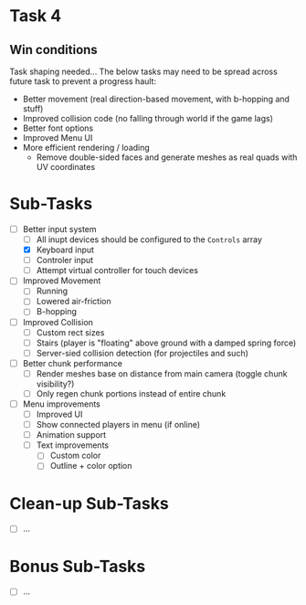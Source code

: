 # Task 4

## Win conditions
Task shaping needed...
The below tasks may need to be spread across future task to prevent a progress hault:

- Better movement (real direction-based movement, with b-hopping and stuff)
- Improved collision code (no falling through world if the game lags)
- Better font options
- Improved Menu UI
- More efficient rendering / loading
    - Remove double-sided faces and generate meshes as real quads with UV coordinates

# Sub-Tasks
- [ ] Better input system
    - [ ] All inupt devices should be configured to the `Controls` array
    - [X] Keyboard input
    - [ ] Controler input
    - [ ] Attempt virtual controller for touch devices
- [ ] Improved Movement
    - [ ] Running
    - [ ] Lowered air-friction
    - [ ] B-hopping
- [ ] Improved Collision
    - [ ] Custom rect sizes
    - [ ] Stairs (player is "floating" above ground with a damped spring force)
    - [ ] Server-sied collision detection (for projectiles and such)
- [ ] Better chunk performance
    - [ ] Render meshes base on distance from main camera (toggle chunk visibility?)
    - [ ] Only regen chunk portions instead of entire chunk
- [ ] Menu improvements
    - [ ] Improved UI
    - [ ] Show connected players in menu (if online)
    - [ ] Animation support
    - [ ] Text improvements
        - [ ] Custom color
        - [ ] Outline + color option

# Clean-up Sub-Tasks
- [ ] ...

# Bonus Sub-Tasks
- [ ] ...